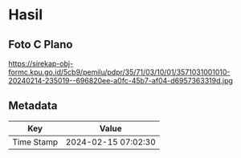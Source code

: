 # Hasil

## Foto C Plano

https://sirekap-obj-formc.kpu.go.id/5cb9/pemilu/pdpr/35/71/03/10/01/3571031001010-20240214-235019--696820ee-a0fc-45b7-af04-d6957363319d.jpg


## Metadata

| Key        | Value               |
| ---------- | ------------------- |
| Time Stamp | 2024-02-15 07:02:30 |



